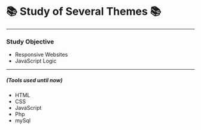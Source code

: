 # :books: Study of Several Themes :books:

<hr>

<h3>Study Objective</h3>

<div> 
    <ul>
        <li>Responsive Websites</li>
        <li>JavaScript Logic</li>
    </ul> 
</div>

<hr>

<div> 
    <h5>(Tools used until now)</h5>
    <ul>
        <li>HTML</li>
        <li>CSS</li>
        <li>JavaScript</li>
        <li>Php</li>
        <li>mySql</li>
    </ul> 
</div>
